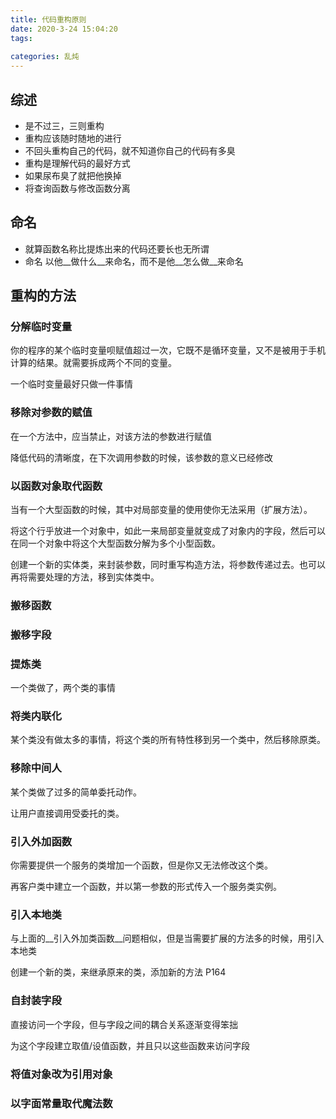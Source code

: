 ```yaml
---
title: 代码重构原则
date: 2020-3-24 15:04:20
tags:
	
categories: 乱炖
---
```


## 综述

+ 是不过三，三则重构
+ 重构应该随时随地的进行
+ 不回头重构自己的代码，就不知道你自己的代码有多臭
+ 重构是理解代码的最好方式
+ 如果尿布臭了就把他换掉
+ 将查询函数与修改函数分离  

## 命名

+ 就算函数名称比提炼出来的代码还要长也无所谓
+ 命名 以他__做什么__来命名，而不是他__怎么做__来命名

## 重构的方法

### 分解临时变量

你的程序的某个临时变量呗赋值超过一次，它既不是循环变量，又不是被用于手机计算的结果。就需要拆成两个不同的变量。

一个临时变量最好只做一件事情

### 移除对参数的赋值

在一个方法中，应当禁止，对该方法的参数进行赋值

降低代码的清晰度，在下次调用参数的时候，该参数的意义已经修改

### 以函数对象取代函数

当有一个大型函数的时候，其中对局部变量的使用使你无法采用（扩展方法）。

将这个行乎放进一个对象中，如此一来局部变量就变成了对象内的字段，然后可以在同一个对象中将这个大型函数分解为多个小型函数。

创建一个新的实体类，来封装参数，同时重写构造方法，将参数传递过去。也可以再将需要处理的方法，移到实体类中。

### 搬移函数

### 搬移字段

### 提炼类

一个类做了，两个类的事情

### 将类内联化

某个类没有做太多的事情，将这个类的所有特性移到另一个类中，然后移除原类。

### 移除中间人

某个类做了过多的简单委托动作。

让用户直接调用受委托的类。

### 引入外加函数

你需要提供一个服务的类增加一个函数，但是你又无法修改这个类。

再客户类中建立一个函数，并以第一参数的形式传入一个服务类实例。

### 引入本地类

与上面的__引入外加类函数__问题相似，但是当需要扩展的方法多的时候，用引入本地类

创建一个新的类，来继承原来的类，添加新的方法   P164

### 自封装字段

直接访问一个字段，但与字段之间的耦合关系逐渐变得笨拙

为这个字段建立取值/设值函数，并且只以这些函数来访问字段

### 将值对象改为引用对象

### 以字面常量取代魔法数

